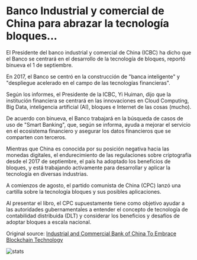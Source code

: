 # Banco Industrial y comercial de China para abrazar la tecnología bloques...

El Presidente del banco industrial y comercial de China (ICBC) ha dicho que el Banco se centrará en el desarrollo de la tecnología de bloques, reportó binueva el 1 de septiembre.

En 2017, el Banco se centró en la construcción de "banca inteligente" y "despliegue acelerado en el campo de las tecnologías financieras".

Según los informes, el Presidente de la ICBC, Yi Huiman, dijo que la institución financiera se centrará en las innovaciones en Cloud Computing, Big Data, inteligencia artificial (AI), bloques e Internet de las cosas (mucho).

De acuerdo con binueva, el Banco trabajará en la búsqueda de casos de uso de "Smart Banking", que, según se informa, ayuda a mejorar el servicio en el ecosistema financiero y asegurar los datos financieros que se comparten con terceros.

Mientras que China es conocida por su posición negativa hacia las monedas digitales, el endurecimiento de las regulaciones sobre criptografía desde el 2017 de septiembre, el país ha adoptado los beneficios de bloques, y está trabajando activamente para desarrollar y aplicar la tecnología en diversas industrias.

A comienzos de agosto, el partido comunista de China (CPC) lanzó una cartilla sobre la tecnología bloques y sus posibles aplicaciones.

Al presentar el libro, el CPC supuestamente tiene como objetivo ayudar a las autoridades gubernamentales a entender el concepto de tecnología de contabilidad distribuida (DLT) y considerar los beneficios y desafíos de adoptar bloques a escala nacional.

Original source: [Industrial and Commercial Bank of China To Embrace Blockchain Technology](https://cointelegraph.com/news/industrial-and-commercial-bank-of-china-to-embrace-blockchain-technology)

![stats](https://c.statcounter.com/11760860/0/a89fa40b/1/ "stats")